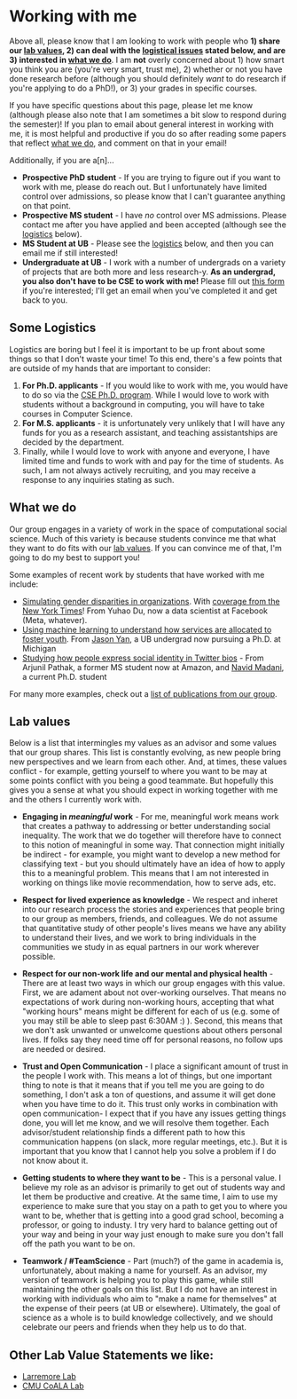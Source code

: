 # Working with me

Above all, please know that I am looking to work with people who **1) share our [lab values](#lab-values), 2) can deal with the [logistical issues](#some-logistics) stated below, and are 3) interested in [what we do](#what-we-do)**. I am **not** overly concerned about 1) how smart you think you are (you're very smart, trust me), 2) whether or not you have done research before (although you should definitely *want* to do research if you're applying to do a PhD!), or 3) your grades in specific courses.

If you have specific questions about this page, please let me know (although please also note that I am sometimes a bit slow to respond during the semester)! If you plan to email about general interest in working with me, it is most helpful and productive if you do so after reading some papers that reflect [what we do](#what-we-do), and comment on that in your email!

Additionally, if you are a[n]...
- **Prospective PhD student** - If you are trying to figure out if you want to work with me, please do reach out. But I unfortunately have limited control over admissions, so please know that I can't guarantee anything on that point.
- **Prospective MS student** - I have *no* control over MS admissions. Please contact me after you have applied and been accepted (although see the [logistics](#some-logistics) below).
- **MS Student at UB** - Please see the [logistics](#some-logistics) below, and then you can email me if still interested!
- **Undergraduate at UB** - I work with a number of undergrads on a variety of projects that are both more and less research-y. **As an undergrad, you also don't have to be CSE to work with me!** Please fill out [this form](https://forms.gle/gEqdKkeGP4QREyE9A) if you're interested; I'll get an email when you've completed it and get back to you.





## Some Logistics

Logistics are boring but I feel it is important to be up front about some things so that I don't waste your time! To this end, there's a few points that are outside of my hands that are important to consider:

1. **For Ph.D. applicants** - If you would like to work with me, you would have to do so via the [CSE Ph.D. program](https://engineering.buffalo.edu/computer-science-engineering/graduate/degrees-and-programs/phd-in-computer-science-and-engineering.html). While I would love to work with students without a background in computing, you will have to take courses in Computer Science.
2. **For M.S. applicants** - it is unfortunately very unlikely that I will have any funds for you as a research assistant, and teaching assistantships are decided by the department.
3. Finally, while I would love to work with anyone and everyone, I have limited time and funds to work with and pay for the time of students. As such, I am not always actively recruiting, and you may receive a response to any inquiries stating as such.

## What we do

Our group engages in a variety of work in the space of computational social science. Much of this variety is because students convince me that what they want to do fits with our [lab values](#lab-values). If you can convince me of that, I'm going to do my best to support you!  

Some examples of recent work by students that have worked with me include:
- [Simulating gender disparities in organizations](https://journals.sagepub.com/doi/full/10.1177/23780231221117888). With [coverage from the New York Times](https://www.nytimes.com/interactive/2021/10/14/opinion/gender-bias.html)! From Yuhao Du, now a data scientist at Facebook (Meta, whatever).
- [Using machine learning to understand how services are allocated to foster youth](https://arxiv.org/pdf/2111.14901.pdf). From [Jason Yan](https://www.si.umich.edu/people/jason-yan), a UB undergrad now pursuing a Ph.D. at Michigan
- [Studying how people express social identity in Twitter bios](https://dl.acm.org/doi/abs/10.1145/3479502) - From Arjunil Pathak, a former MS student now at Amazon, and [Navid Madani](https://www.linkedin.com/in/navid-madani-167a92110/), a current Ph.D. student

For many more examples, check out a [list of publications from our group](https://scholar.google.com/citations?hl=en&user=TNS6P14AAAAJ&view_op=list_works&sortby=pubdate).

## Lab values

Below is a list that intermingles my values as an advisor and some values that our group shares. This list is constantly evolving, as new people bring new perspectives and we learn from each other. And, at times, these values conflict - for example, getting yourself to where you want to be may at some points conflict with you being a good teammate.  But hopefully this gives you a sense at what you should expect in working together with me and the others I currently work with. 

- **Engaging in *meaningful* work** - For me, meaningful work means work that creates a pathway to addressing or better understanding social inequality. The work that we do together will therefore have to connect to this notion of meaningful in some way. That connection might initially be indirect - for example, you might want to develop a new method for classifying text - but you should ultimately have an idea of how to apply this to a meaningful problem. This means that I am not interested in working on things like movie recommendation, how to serve ads, etc.

- **Respect for lived experience as knowledge** - We respect and inheret into our research process the stories and experiences that people bring to our group as members, friends, and colleagues. We do not assume that quantitative study of other people's lives means we have any ability to understand their lives, and we work to bring individuals in the communities we study in as equal partners in our work wherever possible.

- **Respect for our non-work life and our mental and physical health** - There are at least two ways in which our group engages with this value. First, we are adament about not over-working ourselves. That means no expectations of work during non-working hours, accepting that what "working hours" means might be different for each of us (e.g. some of you may still be able to sleep past 6:30AM :) ). Second, this means that we don't ask unwanted or unwelcome questions about others personal lives. If folks say they need time off for personal reasons, no follow ups are needed or desired.

- **Trust and Open Communication** - I place a significant amount of trust in the people I work with. This means a lot of things, but one important thing to note is that it means that if you tell me you are going to do something, I don't ask a ton of questions, and assume it will get done when you have time to do it. This trust only works in combination with open communication- I expect that if you have any issues getting things done, you will let me know, and we will resolve them together. Each advisor/student relationship finds a different path to how this communication happens (on slack, more regular meetings, etc.). But it is important that you know that I cannot help you solve a problem if I do not know about it.

- **Getting students to where they want to be** - This is a personal value. I believe my role as an advisor is primarily to get out of students way and let them be productive and creative. At the same time, I aim to use my experience to make sure that you stay on a path to get you to where you want to be, whether that is getting into a good grad school, becoming a professor, or going to industy.  I try very hard to balance getting out of your way and being in your way just enough to make sure you don't fall off the path you want to be on.

- **Teamwork / #TeamScience** - Part (much?) of the game in academia is, unfortunately, about making a name for yourself. As an advisor, my version of teamwork is helping you to play this game, while still maintaining the other goals on this list. But I do not have an interest in working with individuals who aim to "make a name for themselves" at the expense of their peers (at UB or elsewhere). Ultimately, the goal of science as a whole is to build knowledge collectively, and we should celebrate our peers and friends when they help us to do that.

## Other Lab Value Statements we like:

- [Larremore Lab](https://larremorelab.github.io/manual/)
- [CMU CoALA Lab](https://www.thecoalalab.com/)